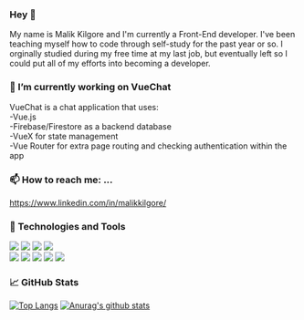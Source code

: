 ### Hey 👋
My name is Malik Kilgore and I'm currently a Front-End developer. I've been teaching myself how to code through self-study for the past year or so. I orginally studied during my free time at my last job, but eventually left so I could put all of my efforts into becoming a developer.
### 🔭 I’m currently working on VueChat
VueChat is a chat application that uses: <br>
-Vue.js
<br>
-Firebase/Firestore as a backend database 
<br>
-VueX for state management
<br>
-Vue Router for extra page routing and checking authentication within the app
### 📫 How to reach me: ...
https://www.linkedin.com/in/malikkilgore/
### 🔧 Technologies and Tools
<img src="https://img.shields.io/badge/OS-Linux-orange"></img> <img src="https://img.shields.io/badge/Language-JavaScript-yellow"></img> <img src="https://img.shields.io/badge/Language-CSS3-blue"></img> <img src="https://img.shields.io/badge/Language-HTML5-red"></img> 
<br>
<img src="https://img.shields.io/badge/Language-Vue.js-green"></img> <img src="https://img.shields.io/badge/Editor-VSCode-blue"></img> <img src="https://img.shields.io/badge/VCS-Git-red"></img> <img src="https://img.shields.io/badge/Database-Firebase-orange"></img> <img src="https://img.shields.io/badge/Language-Python-blue"></img>
### 📈 GitHub Stats
[![Top Langs](https://github-readme-stats.vercel.app/api/top-langs/?username=MalikKilgore&show_icons=true&theme=radical)](https://github.com/anuraghazra/github-readme-stats)
[![Anurag's github stats](https://github-readme-stats.vercel.app/api?username=MalikKilgore&count_private=true&show_icons=true&theme=radical)](https://github.com/anuraghazra/github-readme-stats)
<!--
**MalikKilgore/MalikKilgore** is a ✨ _special_ ✨ repository because its `README.md` (this file) appears on your GitHub profile.

Here are some ideas to get you started:

- 🔭 I’m currently working on ...
- 🌱 I’m currently learning ...
- 👯 I’m looking to collaborate on ...
- 🤔 I’m looking for help with ...
- 💬 Ask me about ...
- 📫 How to reach me: ...
- 😄 Pronouns: ...
- ⚡ Fun fact: ...
-->
